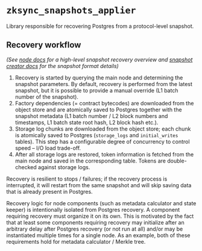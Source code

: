 # `zksync_snapshots_applier`

Library responsible for recovering Postgres from a protocol-level snapshot.

## Recovery workflow

_(See [node docs](../../../docs/guides/external-node/07_snapshots_recovery.md) for a high-level snapshot recovery
overview and [snapshot creator docs](../../bin/snapshots_creator/README.md) for the snapshot format details)_

1. Recovery is started by querying the main node and determining the snapshot parameters. By default, recovery is
   performed from the latest snapshot, but it is possible to provide a manual override (L1 batch number of the
   snapshot).
2. Factory dependencies (= contract bytecodes) are downloaded from the object store and are atomically saved to Postgres
   together with the snapshot metadata (L1 batch number / L2 block numbers and timestamps, L1 batch state root hash, L2
   block hash etc.).
3. Storage log chunks are downloaded from the object store; each chunk is atomically saved to Postgres (`storage_logs`
   and `initial_writes` tables). This step has a configurable degree of concurrency to control speed – I/O load
   trade-off.
4. After all storage logs are restored, token information is fetched from the main node and saved in the corresponding
   table. Tokens are double-checked against storage logs.

Recovery is resilient to stops / failures; if the recovery process is interrupted, it will restart from the same
snapshot and will skip saving data that is already present in Postgres.

Recovery logic for node components (such as metadata calculator and state keeper) is intentionally isolated from
Postgres recovery. A component requiring recovery must organize it on its own. This is motivated by the fact that at
least some components requiring recovery may initialize after an arbitrary delay after Postgres recovery (or not run at
all) and/or may be instantiated multiple times for a single node. As an example, both of these requirements hold for
metadata calculator / Merkle tree.
